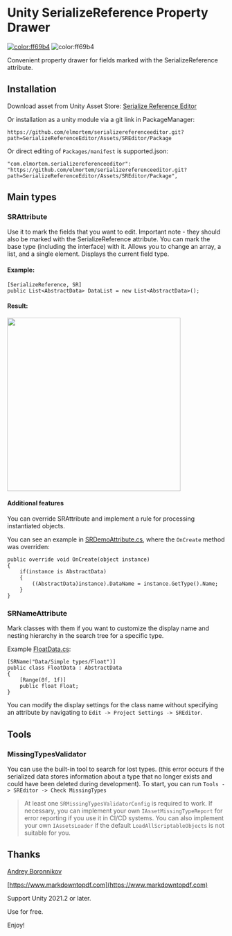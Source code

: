 # Unity SerializeReference Property Drawer

[![color:ff69b4](https://img.shields.io/badge/licence-Unlicense-blue)](https://unlicense.org)
![color:ff69b4](https://img.shields.io/badge/Unity-2019.3.x-red)

Convenient property drawer for fields marked with the SerializeReference attribute.

## Installation

Download asset from Unity Asset Store:
[Serialize Reference Editor](https://assetstore.unity.com/packages/slug/297559)

Or installation as a unity module via a git link in PackageManager:
```
https://github.com/elmortem/serializereferenceeditor.git?path=SerializeReferenceEditor/Assets/SREditor/Package
```

Or direct editing of `Packages/manifest` is supported.json:
```
"com.elmortem.serializereferenceeditor": "https://github.com/elmortem/serializereferenceeditor.git?path=SerializeReferenceEditor/Assets/SREditor/Package",
```

## Main types

### SRAttribute

Use it to mark the fields that you want to edit. Important note - they should also be marked with the SerializeReference attribute. You can mark the base type (including the interface) with it.
Allows you to change an array, a list, and a single element. Displays the current field type.

#### Example:

```
[SerializeReference, SR]
public List<AbstractData> DataList = new List<AbstractData>();
```
#### Result:

<img src="https://elmortem.com/github/serializereferenceeditor/Images/Demo.gif" width="400">

#### Additional features

You can override SRAttribute and implement a rule for processing instantiated objects.

You can see an example in [SRDemoAttribute.cs](https://github.com/elmortem/serializereferenceeditor/tree/master/SerializeReferenceEditor/Assets/Demo/SRDemoAttribute.cs), where the `OnCreate` method was overriden:
```
public override void OnCreate(object instance)
{
    if(instance is AbstractData)
    {
        ((AbstractData)instance).DataName = instance.GetType().Name;
    }
}
```

### SRNameAttribute

Mark classes with them if you want to customize the display name and nesting hierarchy in the search tree for a specific type.

Example [FloatData.cs](https://github.com/elmortem/serializereferenceeditor/tree/master/SerializeReferenceEditor/Assets/Demo/FloatData.cs):
```
[SRName("Data/Simple types/Float")]  
public class FloatData : AbstractData
{
    [Range(0f, 1f)]
    public float Float;
}
```

You can modify the display settings for the class name without specifying an attribute by navigating to `Edit -> Project Settings -> SREditor`.

## Tools

### MissingTypesValidator

You can use the built-in tool to search for lost types.
(this error occurs if the serialized data stores information about a type that no longer exists and could have been deleted during development). To start, you can run
`Tools -> SREditor -> Check MissingTypes`

> At least one `SRMissingTypesValidatorConfig` is required to work.
If necessary, you can implement your own `IAssetMissingTypeReport` for error
reporting if you use it in CI/CD systems.
You can also implement your own `IAssetsLoader` if the default `LoadAllScriptableObjects` is not suitable for you.

## Thanks

[Andrey Boronnikov](https://github.com/Red-Cat-Fat)

[https://www.markdowntopdf.com](https://www.markdowntopdf.com)



Support Unity 2021.2 or later.

Use for free.

Enjoy!
